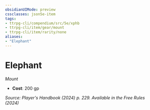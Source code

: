 ```yaml
---
obsidianUIMode: preview
cssclasses: json5e-item
tags:
- ttrpg-cli/compendium/src/5e/xphb
- ttrpg-cli/item/gear/mount
- ttrpg-cli/item/rarity/none
aliases: 
- "Elephant"
---
```

# Elephant
*Mount*  

- **Cost**: 200 gp

*Source: Player's Handbook (2024) p. 229. Available in the Free Rules (2024)*